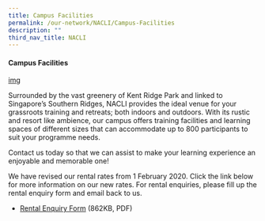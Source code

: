```yaml
---
title: Campus Facilities
permalink: /our-network/NACLI/Campus-Facilities
description: ""
third_nav_title: NACLI
---
```





#### Campus Facilities


[img](//)

Surrounded by the vast greenery of Kent Ridge Park and linked to Singapore’s Southern Ridges, NACLI provides the ideal venue for your grassroots training and retreats; both indoors and outdoors. With its rustic and resort like ambience, our campus offers training facilities and learning spaces of different sizes that can accommodate up to 800 participants to suit your programme needs. 

Contact us today so that we can assist to make your learning experience an enjoyable and memorable one!

We have revised our rental rates from 1 February 2020. Click the link below for more information on our new rates. For rental enquiries, please fill up the rental enquiry form and email back to us.

* [Rental Enquiry Form](//) (862KB, PDF)


